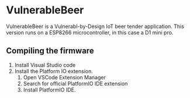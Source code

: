 # VulnerableBeer

VulnerableBeer is a Vulnerabl-by-Design IoT beer tender application. This version runs on a ESP8266 microcontroller, in this case a D1 mini pro. 

## Compiling the firmware

 1. Install Visual Studio code
 2. Install the Platform IO extension. 
    1. Open VSCode Extension Manager
    2. Search for official PlatformIO IDE extension
    3. Install PlatformIO IDE.
  
